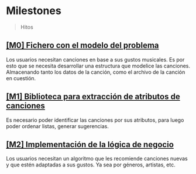 # Milestones
> Hitos

## [[M0] Fichero con el modelo del problema](https://github.com/Carlos-SE/App-Chores/milestone/1)
Los usuarios necesitan canciones en base a sus gustos musicales. Es por esto que se necesita desarrollar una estructura que modelice las canciones. Almacenando tanto los datos de la canción, como el archivo de la canción en cuestión.

## [[M1] Biblioteca para extracción de atributos de canciones](https://github.com/Carlos-SE/App-Chores/milestone/3)
Es necesario poder identificar las canciones por sus atributos, para luego poder ordenar listas, generar sugerencias.

## [[M2] Implementación de la lógica de negocio](https://github.com/Carlos-SE/App-Chores/milestone/2)
Los usuarios necesitan un algoritmo que les recomiende canciones nuevas y que estén adaptadas a sus gustos. Ya sea por géneros, artistas, etc.

